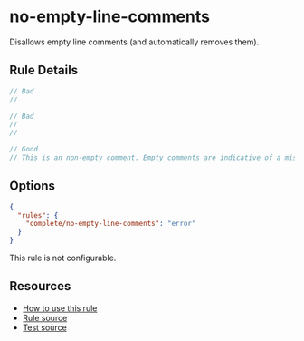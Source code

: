 # no-empty-line-comments

Disallows empty line comments (and automatically removes them).

## Rule Details

```ts
// Bad
//

// Bad
//
//

// Good
// This is an non-empty comment. Empty comments are indicative of a mistake.
```

## Options

```json
{
  "rules": {
    "complete/no-empty-line-comments": "error"
  }
}
```

This rule is not configurable.

## Resources

- [How to use this rule](https://complete-ts.github.io/eslint-plugin-complete)
- [Rule source](https://github.com/complete-ts/complete/blob/main/packages/eslint-plugin-complete/src/rules/no-empty-line-comments.ts)
- [Test source](https://github.com/complete-ts/complete/blob/main/packages/eslint-plugin-complete/tests/rules/no-empty-line-comments.test.ts)
